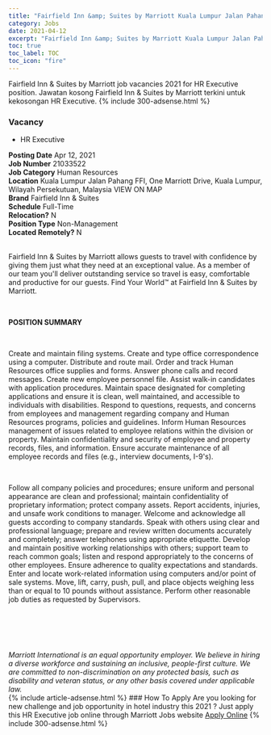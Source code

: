 ```yaml
---
title: "Fairfield Inn &amp; Suites by Marriott Kuala Lumpur Jalan Pahang FFI Job Vacancies 2021 - HR Executive" 
category: Jobs 
date: 2021-04-12 
excerpt: "Fairfield Inn &amp; Suites by Marriott Kuala Lumpur Jalan Pahang FFI job vacancies 2021 for HR Executive position. Jawatan kosong Kuala Lumpur Jalan Pahang FFI terkini untuk kekosongan HR Executive." 
toc: true 
toc_label: TOC 
toc_icon: "fire" 
--- 
```


Fairfield Inn &amp; Suites by Marriott job vacancies 2021 for HR Executive position. Jawatan kosong Fairfield Inn &amp; Suites by Marriott terkini untuk kekosongan HR Executive. 
{% include 300-adsense.html %} 
### Vacancy 
- HR Executive 
<div><div><b>Posting Date</b> Apr 12, 2021<br><b>Job Number</b> 21033522<br><b>Job Category</b> Human Resources<br><b>Location</b> Kuala Lumpur Jalan Pahang FFI, One Marriott Drive, Kuala Lumpur, Wilayah Persekutuan, Malaysia VIEW ON MAP<br><b>Brand</b> Fairfield Inn &amp; Suites<br><b>Schedule</b> Full-Time<br><b>Relocation?</b> N<br><b>Position Type</b> Non-Management<br><b>Located Remotely?</b> N<br><br><p>Fairfield Inn &amp; Suites by Marriott allows guests to travel with confidence by giving them just what they need at an exceptional value. As a member of our team you'll deliver outstanding service so travel is easy, comfortable and productive for our guests. Find Your World&#8482; at Fairfield Inn &amp; Suites by Marriott.</p><br></div><div> <p><strong>POSITION SUMMARY</strong></p> <p>&#160;</p> <p>Create and maintain filing systems. Create and type office correspondence using a computer. Distribute and route mail. Order and track Human Resources office supplies and forms. Answer phone calls and record messages. Create new employee personnel file. Assist walk-in candidates with application procedures. Maintain space designated for completing applications and ensure it is clean, well maintained, and accessible to individuals with disabilities. Respond to questions, requests, and concerns from employees and management regarding company and Human Resources programs, policies and guidelines. Inform Human Resources management of issues related to employee relations within the division or property. Maintain confidentiality and security of employee and property records, files, and information. Ensure accurate maintenance of all employee records and files (e.g., interview documents, I-9's).</p> <p>&#160;</p> <p>Follow all company policies and procedures; ensure uniform and personal appearance are clean and professional; maintain confidentiality of proprietary information; protect company assets. Report accidents, injuries, and unsafe work conditions to manager. Welcome and acknowledge all guests according to company standards. Speak with others using clear and professional language; prepare and review written documents accurately and completely; answer telephones using appropriate etiquette. Develop and maintain positive working relationships with others; support team to reach common goals; listen and respond appropriately to the concerns of other employees. Ensure adherence to quality expectations and standards. Enter and locate work-related information using computers and/or point of sale systems. Move, lift, carry, push, pull, and place objects weighing less than or equal to 10 pounds without assistance. Perform other reasonable job duties as requested by Supervisors.</p> <p>&#160;</p> <p>&#160;</p> </div> <div> &#160;</div> <em>Marriott International is an equal opportunity employer.&#160;We believe in hiring a diverse workforce and sustaining an inclusive, people-first culture.&#160;We are committed to non-discrimination on&#160;any&#160;protected&#160;basis, such as disability and veteran status, or any other basis covered under applicable law.</em><br></div> 
{% include article-adsense.html %} 
### How To Apply 
Are you looking for new challenge and job opportunity in hotel industry this 2021 ?
Just apply this HR Executive job online through Marriott Jobs website 
<a href="https://jobs.marriott.com/marriott/jobs/21033522?lang=en-us" class="btn btn--info" target="_blank" rel="nofollow noopenner">Apply Online</a> 
{% include 300-adsense.html %} 